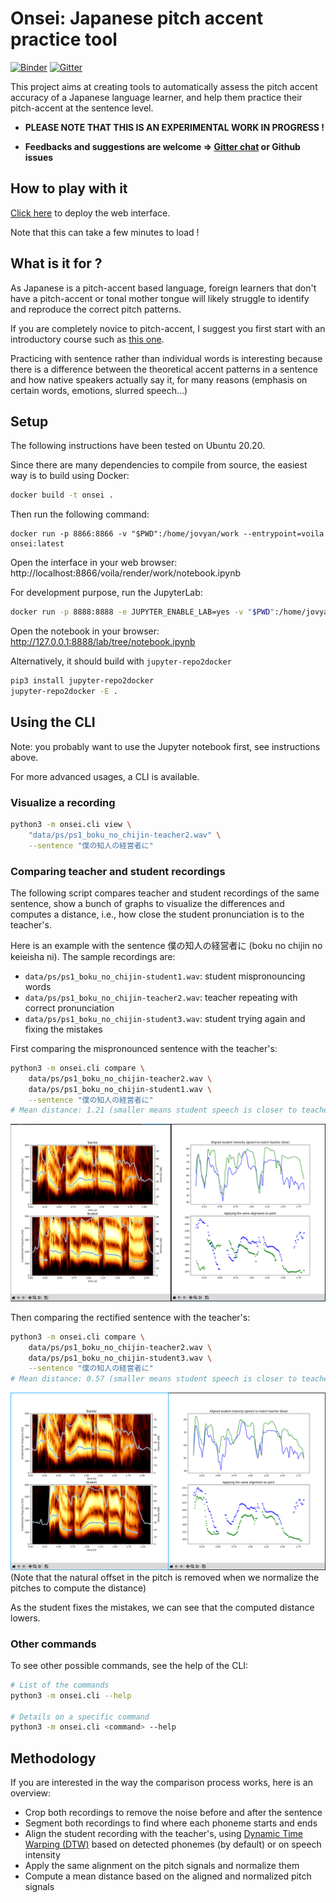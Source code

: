 Onsei: Japanese pitch accent practice tool
===========================================

[![Binder](https://mybinder.org/badge_logo.svg)](https://mybinder.org/v2/gh/itsupera/onsei/HEAD?urlpath=voila/render/work/notebook.ipynb)
[![Gitter](https://badges.gitter.im/itsupera-onsei/community.svg)](https://gitter.im/itsupera-onsei/community?utm_source=badge&utm_medium=badge&utm_campaign=pr-badge)

This project aims at creating tools to automatically assess the pitch accent accuracy
of a Japanese language learner, and help them practice their pitch-accent at the sentence level.

- **PLEASE NOTE THAT THIS IS AN EXPERIMENTAL WORK IN PROGRESS !**

- **Feedbacks and suggestions are welcome => [Gitter chat](https://gitter.im/itsupera-onsei/community?utm_source=badge&utm_medium=badge&utm_campaign=pr-badge) or Github issues**

How to play with it
--------------------

[Click here](https://mybinder.org/v2/gh/itsupera/onsei/HEAD?urlpath=voila/render/work/notebook.ipynb)
to deploy the web interface.

Note that this can take a few minutes to load !

What is it for ?
-----------------

As Japanese is a pitch-accent based language, foreign learners that don't have a
pitch-accent or tonal mother tongue will likely struggle to identify and reproduce
the correct pitch patterns.

If you are completely novice to pitch-accent, I suggest you first start with an
introductory course such as [this one](https://www.kanshudo.com/howto/pitch).

Practicing with sentence rather than individual words is interesting
because there is a difference between the theoretical accent patterns in a sentence
and how native speakers actually say it, for many reasons
(emphasis on certain words, emotions, slurred speech...)

Setup
------

The following instructions have been tested on Ubuntu 20.20.

Since there are many dependencies to compile from source, the easiest way is
to build using Docker:

```bash
docker build -t onsei .
```

Then run the following command:
```
docker run -p 8866:8866 -v "$PWD":/home/jovyan/work --entrypoint=voila onsei:latest
````
Open the interface in your web browser: http://localhost:8866/voila/render/work/notebook.ipynb


For development purpose, run the JupyterLab:
```bash
docker run -p 8888:8888 -e JUPYTER_ENABLE_LAB=yes -v "$PWD":/home/jovyan/work onsei:latest
```
Open the notebook in your browser: http://127.0.0.1:8888/lab/tree/notebook.ipynb

Alternatively, it should build with `jupyter-repo2docker`
```bash
pip3 install jupyter-repo2docker
jupyter-repo2docker -E .
```


Using the CLI
--------------

Note: you probably want to use the Jupyter notebook first, see instructions above.

For more advanced usages, a CLI is available.

### Visualize a recording

```bash
python3 -m onsei.cli view \
    "data/ps/ps1_boku_no_chijin-teacher2.wav" \
    --sentence "僕の知人の経営者に"
```

### Comparing teacher and student recordings

The following script compares teacher and student recordings of the same sentence,
show a bunch of graphs to visualize the differences and computes a distance, i.e.,
how close the student pronunciation is to the teacher's.

Here is an example with the sentence 僕の知人の経営者に (boku no chijin no keieisha ni).
The sample recordings are:
- `data/ps/ps1_boku_no_chijin-student1.wav`: student mispronouncing words
- `data/ps/ps1_boku_no_chijin-teacher2.wav`: teacher repeating with correct pronunciation
- `data/ps/ps1_boku_no_chijin-student3.wav`: student trying again and fixing the mistakes

First comparing the mispronounced sentence with the teacher's:
```bash
python3 -m onsei.cli compare \
    data/ps/ps1_boku_no_chijin-teacher2.wav \
    data/ps/ps1_boku_no_chijin-student1.wav \
    --sentence "僕の知人の経営者に"
# Mean distance: 1.21 (smaller means student speech is closer to teacher)
```
![Graphs for the "bad" student](graphs_bad_student.png)

Then comparing the rectified sentence with the teacher's:
```bash
python3 -m onsei.cli compare \
    data/ps/ps1_boku_no_chijin-teacher2.wav \
    data/ps/ps1_boku_no_chijin-student3.wav \
    --sentence "僕の知人の経営者に"
# Mean distance: 0.57 (smaller means student speech is closer to teacher)
```
![Graphs for the "good" student](graphs_good_student.png)
(Note that the natural offset in the pitch is removed when we normalize the pitches to compute the distance)

As the student fixes the mistakes, we can see that the computed distance lowers.

### Other commands

To see other possible commands, see the help of the CLI:
```bash
# List of the commands
python3 -m onsei.cli --help

# Details on a specific command
python3 -m onsei.cli <command> --help
```


Methodology
------------

If you are interested in the way the comparison process works, here is an overview:

- Crop both recordings to remove the noise before and after the sentence
- Segment both recordings to find where each phoneme starts and ends
- Align the student recording with the teacher's, using [Dynamic Time Warping (DTW)](https://en.wikipedia.org/wiki/Dynamic_time_warping) based on detected phonemes (by default) or on speech intensity
- Apply the same alignment on the pitch signals and normalize them
- Compute a mean distance based on the aligned and normalized pitch signals